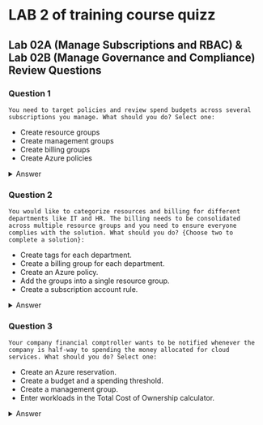 # LAB 2 of training course quizz

## Lab 02A (Manage Subscriptions and RBAC) & Lab 02B (Manage Governance and Compliance) Review Questions

### Question 1

`You need to target policies and review spend budgets across several subscriptions you manage. What should you do?
Select one:`

- Create resource groups
- Create management groups
- Create billing groups
- Create Azure policies

<details>
    <summary>Answer</summary>

    Create management groups

    > Why?

    Management groups are a way to organize your subscriptions. You can create management groups to organize your
    subscriptions and apply policies to enforce governance across your subscriptions. You can also create management groups
    to apply budgets to monitor your spend across your subscriptions.
</details>

### Question 2

`You would like to categorize resources and billing for different departments like IT and HR. The billing needs to be consolidated across multiple resource groups and you need to ensure everyone complies with the solution. What should you do?
{Choose two to complete a solution}:`

- Create tags for each department.
- Create a billing group for each department.
- Create an Azure policy.
- Add the groups into a single resource group.
- Create a subscription account rule.

<details>
    <summary>Answer</summary>

    - Create tags for each department.
    - Create an Azure policy.

    > Why?

    Create tags for each department and Create an Azure policy. You should create a tag with a key:value pair like
    department:HR. You can then create an Azure policy which requires the tag be applied before a resource is created.
</details>

### Question 3

`Your company financial comptroller wants to be notified whenever the company is half-way to spending the money allocated for cloud services. What should you do?
Select one:`

- Create an Azure reservation.
- Create a budget and a spending threshold.
- Create a management group.
- Enter workloads in the Total Cost of Ownership calculator.

<details>
    <summary>Answer</summary>

    Create a budget and a spending threshold.

    > Why?

    Create a budget and a spending threshold. Billing Alerts help you monitor and manage billing activity for your Azure
    accounts. You can set up a total of five billing alerts per subscription, with a different threshold and up to two email
    recipients for each alert. Monthly budgets are evaluated against spending every four hours. Budgets reset automatically
    at the end of a period.
</details>

